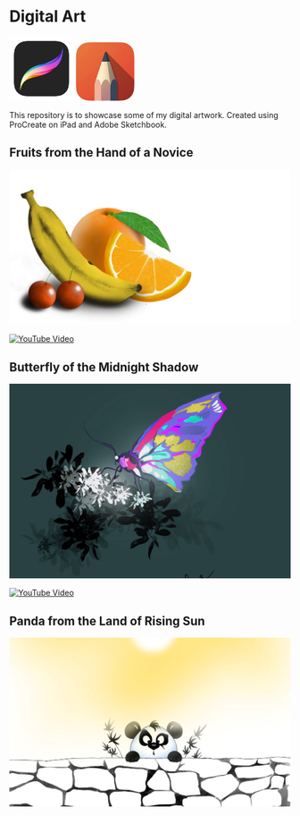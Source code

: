 # Digital Art

<img src="./procreate.png" alt="ProCreate Logo" width="115"> <img src="./adobe-sketchbook.jpg" alt="Adobe Sketch Book Logo" width="105">

This repository is to showcase some of my digital artwork. Created using ProCreate on iPad and Adobe Sketchbook.

## Fruits from the Hand of a Novice

<img src="./Fruits-procreate.jpg" alt="Fruits art" width="1000">

[<img src="https://www.gstatic.com/youtube/img/branding/youtubelogo/svg/youtubelogo.svg" alt="YouTube Video" width="100">](https://youtu.be/6DiX-_mhqnw)

## Butterfly of the Midnight Shadow

<img src="./butterfly-cropped.jpg" alt="Butterfly ProCreate Art" width="1000">

[<img src="https://www.gstatic.com/youtube/img/branding/youtubelogo/svg/youtubelogo.svg" alt="YouTube Video" width="100">](https://youtu.be/uYMllCgGAmc)


## Panda from the Land of Rising Sun

<img src="./panda-cropped.jpg" alt="Panda art" width="1000">




